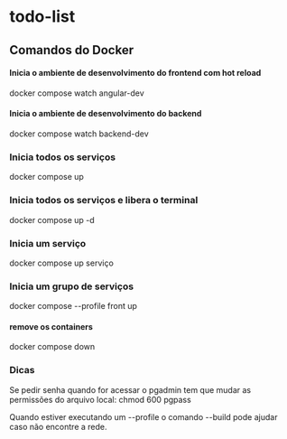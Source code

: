 # todo-list

## Comandos do Docker

#### Inicia o ambiente de desenvolvimento do frontend com hot reload
docker compose watch angular-dev

#### Inicia o ambiente de desenvolvimento do backend
docker compose watch backend-dev

### Inicia todos os serviços
docker compose up

### Inicia todos os serviços e libera o terminal
docker compose up -d

### Inicia um serviço
docker compose up serviço

### Inicia um grupo de serviços 
docker compose --profile front up

#### remove os containers
docker compose down

### Dicas
Se pedir senha quando for acessar o pgadmin tem que mudar as permissões do arquivo local:
chmod 600 pgpass

Quando estiver executando um --profile o comando --build pode ajudar caso não encontre a rede.
